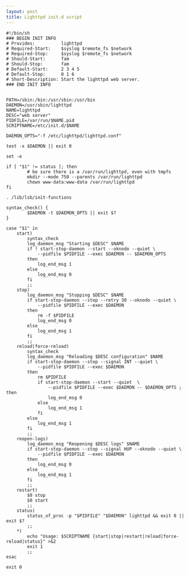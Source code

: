 ```yaml
---
layout: post
title: Lighttpd init.d script
---
```


    #!/bin/sh
    ### BEGIN INIT INFO
    # Provides:          lighttpd
    # Required-Start:    $syslog $remote_fs $network
    # Required-Stop:     $syslog $remote_fs $network
    # Should-Start:      fam
    # Should-Stop:       fam
    # Default-Start:     2 3 4 5
    # Default-Stop:      0 1 6
    # Short-Description: Start the lighttpd web server.
    ### END INIT INFO


    PATH=/sbin:/bin:/usr/sbin:/usr/bin
    DAEMON=/usr/sbin/lighttpd
    NAME=lighttpd
    DESC="web server"
    PIDFILE=/var/run/$NAME.pid
    SCRIPTNAME=/etc/init.d/$NAME

    DAEMON_OPTS="-f /etc/lighttpd/lighttpd.conf"

    test -x $DAEMON || exit 0

    set -e

    if [ "$1" != status ]; then
            # be sure there is a /var/run/lighttpd, even with tmpfs
            mkdir --mode 750 --parents /var/run/lighttpd
            chown www-data:www-data /var/run/lighttpd
    fi

    . /lib/lsb/init-functions

    syntax_check() {
            $DAEMON -t $DAEMON_OPTS || exit $?
    }

    case "$1" in
        start)
            syntax_check
            log_daemon_msg "Starting $DESC" $NAME
            if ! start-stop-daemon --start --oknodo --quiet \
                --pidfile $PIDFILE --exec $DAEMON -- $DAEMON_OPTS
            then
                log_end_msg 1
            else
                log_end_msg 0
            fi
            ;;
        stop)
            log_daemon_msg "Stopping $DESC" $NAME
            if start-stop-daemon --stop --retry 30 --oknodo --quiet \
                --pidfile $PIDFILE --exec $DAEMON
            then
                rm -f $PIDFILE
                log_end_msg 0
            else
                log_end_msg 1
            fi
            ;;
        reload|force-reload)
            syntax_check
            log_daemon_msg "Reloading $DESC configuration" $NAME
            if start-stop-daemon --stop --signal INT --quiet \
                --pidfile $PIDFILE --exec $DAEMON
            then
                rm $PIDFILE
                if start-stop-daemon --start --quiet  \
                    --pidfile $PIDFILE --exec $DAEMON -- $DAEMON_OPTS ; then
                    log_end_msg 0
                else
                    log_end_msg 1
                fi
            else
                log_end_msg 1
            fi
            ;;
        reopen-logs)
            log_daemon_msg "Reopening $DESC logs" $NAME
            if start-stop-daemon --stop --signal HUP --oknodo --quiet \
                --pidfile $PIDFILE --exec $DAEMON
            then
                log_end_msg 0
            else
                log_end_msg 1
            fi
            ;;
        restart)
            $0 stop
            $0 start
            ;;
        status)
            status_of_proc -p "$PIDFILE" "$DAEMON" lighttpd && exit 0 || exit $?
            ;;
        *)
            echo "Usage: $SCRIPTNAME {start|stop|restart|reload|force-reload|status}" >&2
            exit 1
            ;;
    esac

    exit 0
